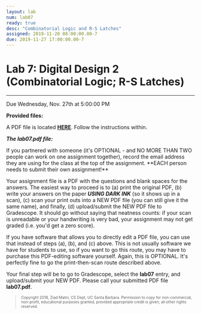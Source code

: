 ```yaml
---
layout: lab
num: lab07
ready: true
desc: "Combinatorial Logic and R-S Latches"
assigned: 2019-11-20 08:00:00.00-7
due: 2019-11-27 17:00:00.00-7
---
```

<h1>Lab 7: Digital Design 2 (Combinatorial Logic; R-S Latches)</h1>
<hr>
<p>Due Wednesday, Nov. 27th at 5:00:00 PM</p>

**Provided files:**
<p>A PDF file is located <a href="lab07.pdf"><b>HERE</b></a>. Follow the instructions within.</p>

***The lab07.pdf file:***
<p>If you partnered with someone (it's OPTIONAL - and NO MORE THAN TWO people can work on one assignment together), record the email address they are using for the class at the top of the assignment. **EACH person needs to submit their own assignment!**</p>

Your assignment file is a PDF with the questions and blank spaces for the answers. The easiest way to proceed is to (a) print the original PDF, (b) write your answers on the paper ***USING DARK INK*** (so it shows up in a scan), (c) scan your print outs into a NEW PDF file (you can still give it the same name), and finally, (d) upload/submit the NEW PDF file to Gradescope. It should go without saying that neatness counts: if your scan is unreadable or your handwriting is very
bad, your assignment may not get graded (i.e. you'd get a zero score).

If you have software that allows you to directly edit a PDF file, you can use that instead of steps (a), (b), and (c) above. This is not usually software we have for students to use, so if you want to go this route, you may have to purchase this PDF-editing software yourself. Again, this is OPTIONAL. It's perfectly fine to go the print-then-scan route described above.

Your final step will be to go to Gradescope, select the <b>lab07</b> entry, and upload/submit your NEW PDF. Please call your submitted PDF file **lab07.pdf**.



<blockquote>
  <p><font size="1">
  Copyright 2018, Ziad Matni, CS Dept, UC Santa Barbara. Permission to copy for non-commercial, non-profit, educational purposes granted, provided appropriate credit is given;  all other rights reserved.
  </font></p>
</blockquote>

